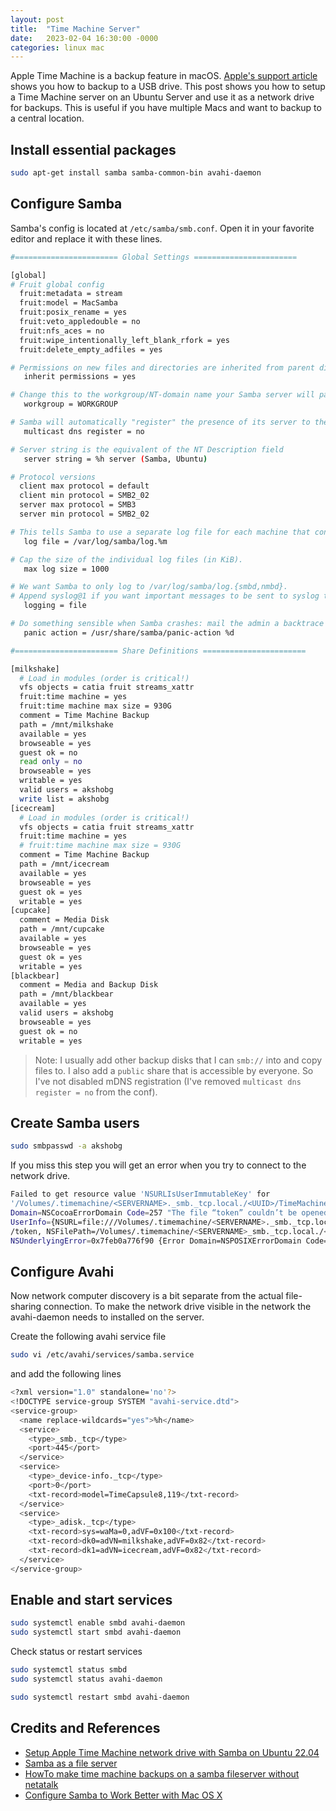 ```yaml
---
layout: post
title:  "Time Machine Server"
date:   2023-02-04 16:30:00 -0000
categories: linux mac
---
```

Apple Time Machine is a backup feature in macOS. [Apple's support article](https://support.apple.com/en-us/HT201250) shows you how to backup to a USB drive. This post shows you how to setup a Time Machine server on an Ubuntu Server and use it as a network drive for backups. This is useful if you have multiple Macs and want to backup to a central location.

## Install essential packages

```bash
sudo apt-get install samba samba-common-bin avahi-daemon
```

## Configure Samba

Samba's config is located at `/etc/samba/smb.conf`. Open it in your favorite editor and replace it with these lines.

```bash
#======================= Global Settings =======================

[global]
# Fruit global config
  fruit:metadata = stream
  fruit:model = MacSamba
  fruit:posix_rename = yes
  fruit:veto_appledouble = no
  fruit:nfs_aces = no
  fruit:wipe_intentionally_left_blank_rfork = yes
  fruit:delete_empty_adfiles = yes

# Permissions on new files and directories are inherited from parent directory
   inherit permissions = yes

# Change this to the workgroup/NT-domain name your Samba server will part of
   workgroup = WORKGROUP

# Samba will automatically "register" the presence of its server to the rest of the network using mDNS. Since we are using avahi for this we can disable mdns registration.
   multicast dns register = no

# Server string is the equivalent of the NT Description field
   server string = %h server (Samba, Ubuntu)

# Protocol versions
  client max protocol = default
  client min protocol = SMB2_02
  server max protocol = SMB3
  server min protocol = SMB2_02

# This tells Samba to use a separate log file for each machine that connects
   log file = /var/log/samba/log.%m

# Cap the size of the individual log files (in KiB).
   max log size = 1000

# We want Samba to only log to /var/log/samba/log.{smbd,nmbd}.
# Append syslog@1 if you want important messages to be sent to syslog too.
   logging = file

# Do something sensible when Samba crashes: mail the admin a backtrace
   panic action = /usr/share/samba/panic-action %d

#======================= Share Definitions =======================

[milkshake]
  # Load in modules (order is critical!)
  vfs objects = catia fruit streams_xattr
  fruit:time machine = yes
  fruit:time machine max size = 930G
  comment = Time Machine Backup
  path = /mnt/milkshake
  available = yes
  browseable = yes
  guest ok = no
  read only = no
  browseable = yes
  writable = yes
  valid users = akshobg
  write list = akshobg
[icecream]
  # Load in modules (order is critical!)
  vfs objects = catia fruit streams_xattr
  fruit:time machine = yes
  # fruit:time machine max size = 930G
  comment = Time Machine Backup
  path = /mnt/icecream
  available = yes
  browseable = yes
  guest ok = yes
  writable = yes
[cupcake]
  comment = Media Disk
  path = /mnt/cupcake
  available = yes
  browseable = yes
  guest ok = yes
  writable = yes
[blackbear]
  comment = Media and Backup Disk
  path = /mnt/blackbear
  available = yes
  valid users = akshobg
  browseable = yes
  guest ok = no
  writable = yes
```

> Note: I usually add other backup disks that I can `smb://` into and copy files to. I also add a `public` share that is accessible by everyone. So I've not disabled mDNS registration (I've removed `multicast dns register = no` from the conf).

## Create Samba users

```bash
sudo smbpasswd -a akshobg
```

If you miss this step you will get an error when you try to connect to the network drive.

```bash
Failed to get resource value 'NSURLIsUserImmutableKey' for 
'/Volumes/.timemachine/<SERVERNAME>._smb._tcp.local./<UUID>/TimeMachine/<UUID>.sparsebundle/token', error: Error 
Domain=NSCocoaErrorDomain Code=257 "The file “token” couldn’t be opened because you don’t have permission to view it." 
UserInfo={NSURL=file:///Volumes/.timemachine/<SERVERNAME>._smb._tcp.local./<UUID>/TimeMachine/<UUID>.sparsebundle
/token, NSFilePath=/Volumes/.timemachine/<SERVERNAME>_smb._tcp.local./<UUID>/TimeMachine/<UUID>.sparsebundle/token,  
NSUnderlyingError=0x7feb0a776f90 {Error Domain=NSPOSIXErrorDomain Code=13 "Permission denied"}}
```

## Configure Avahi

Now network computer discovery is a bit separate from the actual file-sharing connection. To make the network drive visible in the network the avahi-daemon needs to installed on the server.

Create the following avahi service file

```bash
sudo vi /etc/avahi/services/samba.service
```

and add the following lines

```bash
<?xml version="1.0" standalone='no'?>
<!DOCTYPE service-group SYSTEM "avahi-service.dtd">
<service-group>
  <name replace-wildcards="yes">%h</name>
  <service>
    <type>_smb._tcp</type>
    <port>445</port>
  </service>
  <service>
    <type>_device-info._tcp</type>
    <port>0</port>
    <txt-record>model=TimeCapsule8,119</txt-record>
  </service>
  <service>
    <type>_adisk._tcp</type>
    <txt-record>sys=waMa=0,adVF=0x100</txt-record>
    <txt-record>dk0=adVN=milkshake,adVF=0x82</txt-record>
    <txt-record>dk1=adVN=icecream,adVF=0x82</txt-record>
  </service>
</service-group>
```

## Enable and start services

```bash
sudo systemctl enable smbd avahi-daemon
sudo systemctl start smbd avahi-daemon
```

Check status or restart services

```bash
sudo systemctl status smbd
sudo systemctl status avahi-daemon

sudo systemctl restart smbd avahi-daemon
```

## Credits and References

- [Setup Apple Time Machine network drive with Samba on Ubuntu 22.04](https://blog.jhnr.ch/2023/01/09/setup-apple-time-machine-network-drive-with-samba-on-ubuntu-22.04/)
- [Samba as a file server](https://ubuntu.com/server/docs/samba-file-server)
- [HowTo make time machine backups on a samba fileserver without netatalk](https://www.reddit.com/r/homelab/comments/83vkaz/howto_make_time_machine_backups_on_a_samba/)
- [Configure Samba to Work Better with Mac OS X](https://wiki.samba.org/index.php/Configure_Samba_to_Work_Better_with_Mac_OS_X)